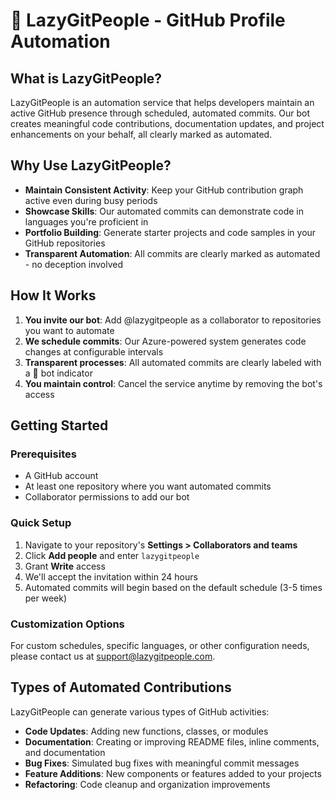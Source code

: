# 🤖 LazyGitPeople - GitHub Profile Automation

## What is LazyGitPeople?

LazyGitPeople is an automation service that helps developers maintain an active GitHub presence through scheduled, automated commits. Our bot creates meaningful code contributions, documentation updates, and project enhancements on your behalf, all clearly marked as automated.

## Why Use LazyGitPeople?

- **Maintain Consistent Activity**: Keep your GitHub contribution graph active even during busy periods
- **Showcase Skills**: Our automated commits can demonstrate code in languages you're proficient in
- **Portfolio Building**: Generate starter projects and code samples in your GitHub repositories
- **Transparent Automation**: All commits are clearly marked as automated - no deception involved

## How It Works

1. **You invite our bot**: Add @lazygitpeople as a collaborator to repositories you want to automate
2. **We schedule commits**: Our Azure-powered system generates code changes at configurable intervals
3. **Transparent processes**: All automated commits are clearly labeled with a 🤖 bot indicator
4. **You maintain control**: Cancel the service anytime by removing the bot's access

## Getting Started

### Prerequisites
- A GitHub account
- At least one repository where you want automated commits
- Collaborator permissions to add our bot

### Quick Setup
1. Navigate to your repository's **Settings > Collaborators and teams**
2. Click **Add people** and enter `lazygitpeople`
3. Grant **Write** access
4. We'll accept the invitation within 24 hours
5. Automated commits will begin based on the default schedule (3-5 times per week)

### Customization Options
For custom schedules, specific languages, or other configuration needs, please contact us at [support@lazygitpeople.com](mailto:support@lazygitpeople.com).

## Types of Automated Contributions

LazyGitPeople can generate various types of GitHub activities:

- **Code Updates**: Adding new functions, classes, or modules
- **Documentation**: Creating or improving README files, inline comments, and documentation
- **Bug Fixes**: Simulated bug fixes with meaningful commit messages
- **Feature Additions**: New components or features added to your projects
- **Refactoring**: Code cleanup and organization improvements


